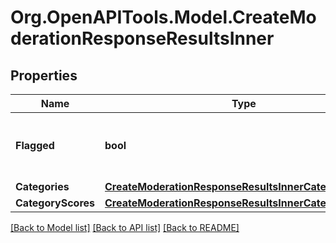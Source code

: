 # Org.OpenAPITools.Model.CreateModerationResponseResultsInner

## Properties

Name | Type | Description | Notes
------------ | ------------- | ------------- | -------------
**Flagged** | **bool** | Whether any of the below categories are flagged. | 
**Categories** | [**CreateModerationResponseResultsInnerCategories**](CreateModerationResponseResultsInnerCategories.md) |  | 
**CategoryScores** | [**CreateModerationResponseResultsInnerCategoryScores**](CreateModerationResponseResultsInnerCategoryScores.md) |  | 

[[Back to Model list]](../README.md#documentation-for-models) [[Back to API list]](../README.md#documentation-for-api-endpoints) [[Back to README]](../README.md)


